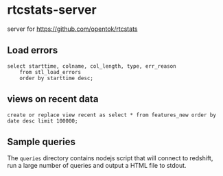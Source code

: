# rtcstats-server
server for https://github.com/opentok/rtcstats

## Load errors
```
select starttime, colname, col_length, type, err_reason
    from stl_load_errors
    order by starttime desc;
```

## views on recent data
```
create or replace view recent as select * from features_new order by date desc limit 100000;
```

## Sample queries

The `queries` directory contains nodejs script that will connect to redshift, run a large
number of queries and output a HTML file to stdout.
